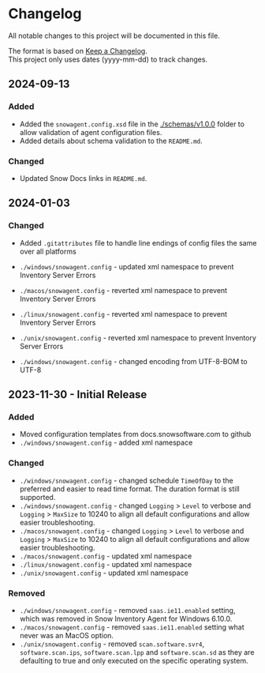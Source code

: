 # Changelog

All notable changes to this project will be documented in this file.

The format is based on [Keep a Changelog](https://keepachangelog.com/en/1.1.0/).  
This project only uses dates (yyyy-mm-dd) to track changes.

## 2024-09-13

### Added

- Added the `snowagent.config.xsd` file in the [./schemas/v1.0.0](./schemas/v1.0.0/) folder to allow validation of agent configuration files.
- Added details about schema validation to the `README.md`.

### Changed

- Updated Snow Docs links in `README.md`.

## 2024-01-03

### Changed

- Added `.gitattributes` file to handle line endings of config files the same over all platforms

- `./windows/snowagent.config` - updated xml namespace to prevent Inventory Server Errors
- `./macos/snowagent.config` - reverted xml namespace to prevent Inventory Server Errors
- `./linux/snowagent.config` - reverted xml namespace to prevent Inventory Server Errors
- `./unix/snowagent.config` - reverted xml namespace to prevent Inventory Server Errors
- `./windows/snowagent.config` - changed encoding from UTF-8-BOM to UTF-8

## 2023-11-30 - Initial Release

### Added

- Moved configuration templates from docs.snowsoftware.com to github
- `./windows/snowagent.config` - added xml namespace

### Changed

- `./windows/snowagent.config` - changed schedule `TimeOfDay` to the preferred and easier to read time format. The duration format is still supported.
- `./windows/snowagent.config` - changed `Logging` > `Level` to verbose and `Logging` > `MaxSize` to 10240 to align all default configurations and allow easier troubleshooting.
- `./macos/snowagent.config` - changed `Logging` > `Level` to verbose and `Logging` > `MaxSize` to 10240 to align all default configurations and allow easier troubleshooting.
- `./macos/snowagent.config` - updated xml namespace
- `./linux/snowagent.config` - updated xml namespace
- `./unix/snowagent.config` - updated xml namespace

### Removed

- `./windows/snowagent.config` - removed `saas.ie11.enabled` setting, which was removed in Snow Inventory Agent for Windows 6.10.0.
- `./macos/snowagent.config` - removed `saas.ie11.enabled` setting what never was an MacOS option.
- `./unix/snowagent.config` - removed `scan.software.svr4`, `software.scan.ips`, `software.scan.lpp` and `software.scan.sd` as they are defaulting to true and only executed on the specific operating system.
